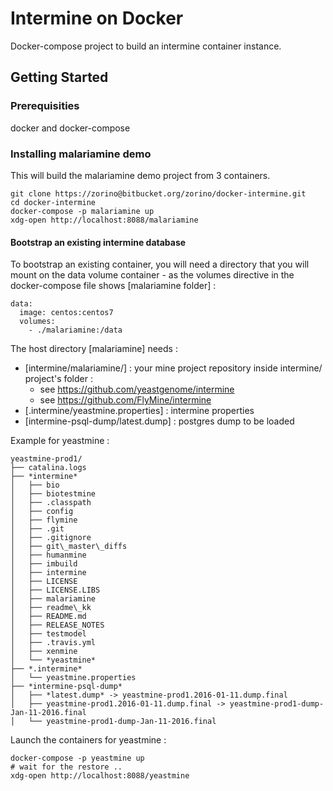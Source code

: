 # Intermine on Docker

Docker-compose project to build an intermine container instance.

## Getting Started

### Prerequisities

docker and docker-compose

### Installing malariamine demo

This will build the malariamine demo project from 3 containers.

```
git clone https://zorino@bitbucket.org/zorino/docker-intermine.git
cd docker-intermine
docker-compose -p malariamine up
xdg-open http://localhost:8088/malariamine
```

#### Bootstrap an existing intermine database

To bootstrap an existing container, you will need a directory that you will mount on the data volume container - as the volumes directive in the docker-compose file shows [malariamine folder] :
```
data:
  image: centos:centos7
  volumes:
    - ./malariamine:/data
```

The host directory [malariamine] needs :

* [intermine/malariamine/] : your mine project repository inside intermine/ project's folder :
  * see https://github.com/yeastgenome/intermine
  * see https://github.com/FlyMine/intermine
* [.intermine/yeastmine.properties] : intermine properties
* [intermine-psql-dump/latest.dump] : postgres dump to be loaded


Example for yeastmine :

```
yeastmine-prod1/
├── catalina.logs
├── *intermine*
│   ├── bio
│   ├── biotestmine
│   ├── .classpath
│   ├── config
│   ├── flymine
│   ├── .git
│   ├── .gitignore
│   ├── git\_master\_diffs
│   ├── humanmine
│   ├── imbuild
│   ├── intermine
│   ├── LICENSE
│   ├── LICENSE.LIBS
│   ├── malariamine
│   ├── readme\_kk
│   ├── README.md
│   ├── RELEASE_NOTES
│   ├── testmodel
│   ├── .travis.yml
│   ├── xenmine
│   └── *yeastmine*
├── *.intermine*
│   └── yeastmine.properties
├── *intermine-psql-dump*
│   ├── *latest.dump* -> yeastmine-prod1.2016-01-11.dump.final
│   ├── yeastmine-prod1.2016-01-11.dump.final -> yeastmine-prod1-dump-Jan-11-2016.final
│   └── yeastmine-prod1-dump-Jan-11-2016.final

```


Launch the containers for yeastmine :

```
docker-compose -p yeastmine up
# wait for the restore ..
xdg-open http://localhost:8088/yeastmine
```

